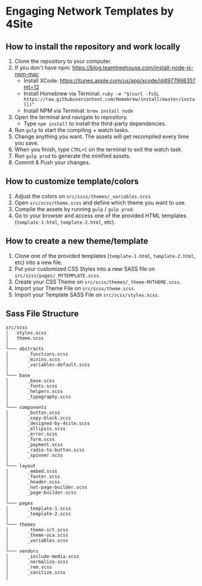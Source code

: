 # Engaging Network Templates by 4Site


## How to install the repository and work locally

1. Clone the repository to your computer.
2. If you don't have npm: https://blog.teamtreehouse.com/install-node-js-npm-mac
    - Install XCode: https://itunes.apple.com/us/app/xcode/id497799835?mt=12
    - Install Homebrew via Terminal: `ruby -e "$(curl -fsSL https://raw.githubusercontent.com/Homebrew/install/master/install)"`
    - Install NPM via Terminal: `brew install node`
3. Open the terminal and navigate to repository.
   * Type `npm install` to install the third-party dependencies.
4. Run `gulp` to start the compiling + watch tasks.
5. Change anything you want. The assets will get recompiled every time you save.
6. When you finish, type `CTRL+C` on the terminal to exit the watch task.
7. Run `gulp prod` to generate the minified assets.
8. Commit & Push your changes.

## How to customize template/colors

1. Adjust the colors on `src/scss/themes/_variables.scss`
2. Open `src/scss/theme.scss` and define which theme you want to use.
3. Compile the assets by running `gulp` / `gulp prod`.
4. Go to your browser and access one of the provided HTML templates (`template-1.html`, `template-2.html`, etc).

## How to create a new theme/template

1. Clone one of the provided templates (`template-1.html`, `template-2.html`, etc) into a new file.
2. Put your customized CSS Styles into a new SASS file on `src/scss/pages/_MYTEMPLATE.scss`.
3. Create your CSS Theme on `src/scss/themes/_theme-MYTHEME.scss`.
4. Import your Theme File on `src/scss/theme.scss`.
5. Import your Template SASS File on `src/scss/styles.scss`.


## Sass File Structure

```
src/scss
│   styles.scss
│   theme.scss    
│
└─── abstracts
│       _functions.scss
│       _mixins.scss
│       _variables-default.scss
│   
└─── base
│       _base.scss
│       _fonts.scss
│       _helpers.scss
│       _typography.scss
│   
└─── components
│       _button.scss
│       _copy-block.scss
│       _designed-by-4site.scss
│       _ellipsis.scss
│       _error.scss
│       _form.scss
│       _payment.scss
│       _radio-to-button.scss
│       _spinner.scss
│
└─── layout
│       _embed.scss
│       _footer.scss
│       _header.scss
│       _not-page-builder.scss
│       _page-builder.scss
│
└─── pages
│       _template-1.scss
│       _template-2.scss
│
└─── themes
│       _theme-ict.scss
│       _theme-oca.scss
│       _variables.scss
│
└─── vendors
│       _include-media.scss
│       _normalize.scss
│       _rem.scss
│       _sanitize.scss
│
```
